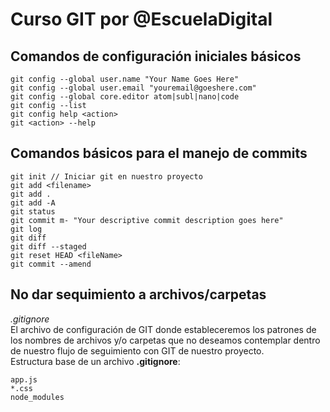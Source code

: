# Curso GIT por @EscuelaDigital

## Comandos de configuración iniciales básicos
```
git config --global user.name "Your Name Goes Here"
git config --global user.email "youremail@goeshere.com"
git config --global core.editor atom|subl|nano|code
git config --list
git config help <action>
git <action> --help

```

## Comandos básicos para el manejo de commits

```
git init // Iniciar git en nuestro proyecto
git add <filename>
git add .
git add -A
git status
git commit m- "Your descriptive commit description goes here"
git log
git diff
git diff --staged
git reset HEAD <fileName>
git commit --amend
```

## No dar sequimiento a archivos/carpetas
*.gitignore*  
El archivo de configuración de GIT donde estableceremos los patrones de los nombres de  archivos y/o carpetas que no deseamos contemplar dentro de nuestro flujo de seguimiento con GIT de nuestro proyecto.  
Estructura base de un archivo **.gitignore**:  
```
app.js
*.css
node_modules
```